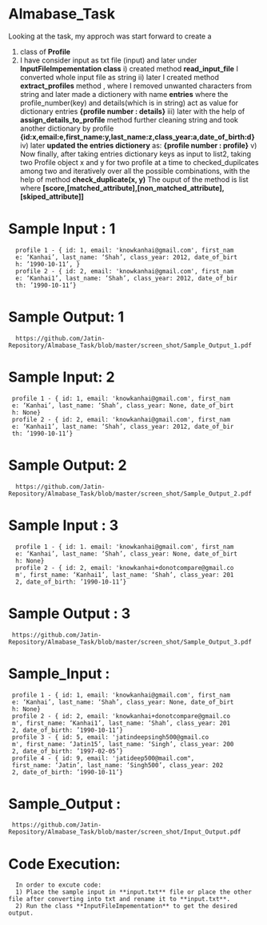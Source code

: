 # Almabase_Task
Looking at the task, my approch was start forward to create a 
  1) class of **Profile**
  2) I have consider input as txt file (input) and later under **InputFileImpementation class**
     i)   created method **read_input_file** I converted whole input file as string
     ii)  later I created method **extract_profiles** method , where I removed unwanted characters from string  and later 
          made a dictionery with  name **entries** where the profile_number(key) and details(which is in string) act as value for dictionary
          entries **{profile number : details}**
    iii)  later with the help of **assign_details_to_profile** method further cleaning string and took another dictionary by profile
          **{id:x,email:e,first_name:y,last_name:z,class_year:a,date_of_birth:d}**
    iv)   later **updated the entries dictionery** as:
          **{profile number : profile}**
    v)    Now finally, after taking entries dictionary keys as input to list2, taking two Profile object x and y for two profile at a time to 
          checked_dupilcates among two and iteratively over all the possible combinations, with the help of method **check_duplicate(x, y)** 
          The ouput of the method is list where **[score,[matched_attribute],[non_matched_attribute],[skiped_attribute]]**
          
  # Sample Input : 1
    
      profile 1 - { id: 1, email: 'knowkanhai@gmail.com', first_nam
      e: ‘Kanhai’, last_name: ‘Shah’, class_year: 2012, date_of_birt
      h: ’1990-10-11’, }
      profile 2 - { id: 2, email: 'knowkanhai@gmail.com', first_nam
      e: ‘Kanhai1’, last_name: ‘Shah’, class_year: 2012, date_of_bir
      th: ’1990-10-11’}
      
   # Sample Output: 1
      https://github.com/Jatin-Repository/Almabase_Task/blob/master/screen_shot/Sample_Output_1.pdf
      
   # Sample Input: 2
   
     profile 1 - { id: 1, email: 'knowkanhai@gmail.com', first_nam
     e: ‘Kanhai’, last_name: ‘Shah’, class_year: None, date_of_birt
     h: None}
     profile 2 - { id: 2, email: 'knowkanhai@gmail.com', first_nam
     e: ‘Kanhai1’, last_name: ‘Shah’, class_year: 2012, date_of_bir
     th: ’1990-10-11’}
     
   # Sample Output: 2
      https://github.com/Jatin-Repository/Almabase_Task/blob/master/screen_shot/Sample_Output_2.pdf
      
   # Sample Input : 3
  
      profile 1 - { id: 1. email: 'knowkanhai@gmail.com', first_nam
      e: ‘Kanhai’, last_name: ‘Shah’, class_year: None, date_of_birt
      h: None}
      profile 2 - { id: 2, email: 'knowkanhai+donotcompare@gmail.co
      m', first_name: ‘Kanhai1’, last_name: ‘Shah’, class_year: 201
      2, date_of_birth: ’1990-10-11’}
    
   # Sample Output : 3
     https://github.com/Jatin-Repository/Almabase_Task/blob/master/screen_shot/Sample_Output_3.pdf
     
   # Sample_Input :
      
     profile 1 - { id: 1, email: 'knowkanhai@gmail.com', first_nam
     e: ‘Kanhai’, last_name: ‘Shah’, class_year: None, date_of_birt
     h: None}
     profile 2 - { id: 2, email: 'knowkanhai+donotcompare@gmail.co
     m', first_name: ‘Kanhai1’, last_name: ‘Shah’, class_year: 201
     2, date_of_birth: ’1990-10-11’}
     profile 3 - { id: 5, email: 'jatindeepsingh500@gmail.co
     m', first_name: ‘Jatin15’, last_name: ‘Singh’, class_year: 200
     2, date_of_birth: ’1997-02-05’}
     profile 4 - { id: 9, email: 'jatideep500@mail.com",
     first_name: ‘Jatin’, last_name: ‘Singh500’, class_year: 202
     2, date_of_birth: ’1990-10-11’}
     
   # Sample_Output :
     https://github.com/Jatin-Repository/Almabase_Task/blob/master/screen_shot/Input_Output.pdf
     
   # Code Execution:
      In order to excute code:
      1) Place the sample input in **input.txt** file or place the other file after converting into txt and rename it to **input.txt**.
      2) Run the class **InputFileImpementation** to get the desired output.

   
   
     

     

        
